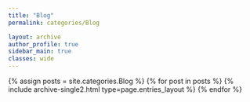 ```yaml
---
title: "Blog"
permalink: categories/Blog

layout: archive
author_profile: true
sidebar_main: true
classes: wide
---
```


{% assign posts = site.categories.Blog %}
{% for post in posts %} {% include archive-single2.html type=page.entries_layout %} {% endfor %}